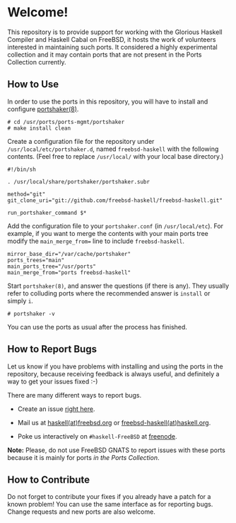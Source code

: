 Welcome!
========

This repository is to provide support for working with the Glorious
Haskell Compiler and Haskell Cabal on FreeBSD, it hosts the work of
volunteers interested in maintaining such ports.  It considered a highly
experimental collection and it may contain ports that are not present in
the Ports Collection currently.


How to Use
----------

In order to use the ports in this repository, you will have to install
and configure
[portshaker(8)](http://www.freshports.org/ports-mgmt/portshaker/).

    # cd /usr/ports/ports-mgmt/portshaker
    # make install clean

Create a configuration file for the repository under
`/usr/local/etc/portshaker.d`, named `freebsd-haskell` with the
following contents.  (Feel free to replace `/usr/local/` with your local
base directory.)

    #!/bin/sh

    . /usr/local/share/portshaker/portshaker.subr

    method="git"
    git_clone_uri="git://github.com/freebsd-haskell/freebsd-haskell.git"

    run_portshaker_command $*

Add the configuration file to your `portshaker.conf` (in
`/usr/local/etc`).  For example, if you want to merge the contents with
your main ports tree modify the `main_merge_from=` line to include
`freebsd-haskell`.

    mirror_base_dir="/var/cache/portshaker"
    ports_trees="main"
    main_ports_tree="/usr/ports"
    main_merge_from="ports freebsd-haskell"

Start `portshaker(8)`, and answer the questions (if there is any).  They
usually refer to colluding ports where the recommended answer is
`install` or simply `i`.

    # portshaker -v

You can use the ports as usual after the process has finished.


How to Report Bugs
------------------

Let us know if you have problems with installing and using the ports in
the repository, because receiving feedback is always useful, and
definitely a way to get your issues fixed :-)

There are many different ways to report bugs.

- Create an issue [right
  here](https://github.com/freebsd-haskell/freebsd-haskell/issues).

- Mail us at [haskell(at)freebsd.org](mailto:haskell_at_freebsd.org) or
  [freebsd-haskell(at)haskell.org](mailto:freebsd-haskell_at_haskell.org).

- Poke us interactively on `#haskell-FreeBSD` at
  [freenode](http://www.freenode.net/).

**Note:** Please, do not use FreeBSD GNATS to report issues with these
ports because it is mainly for ports *in the Ports Collection*.


How to Contribute
-----------------

Do not forget to contribute your fixes if you already have a patch for a
known problem!  You can use the same interface as for reporting bugs.
Change requests and new ports are also welcome.
